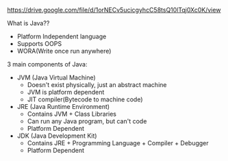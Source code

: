 https://drive.google.com/file/d/1orNECv5ucicgyhcC58tsQ10lTqj0Xc0K/view

What is Java??
- Platform Independent language
- Supports OOPS
- WORA(Write once run anywhere)

3 main components of Java:
- JVM (Java Virtual Machine)
    - Doesn't exist physically, just an abstract machine
    - JVM is platform dependent
    - JIT compiler(Bytecode to machine code)
- JRE (Java Runtime Environment)
    - Contains JVM + Class Libraries
    - Can run any Java program, but can't code
    - Platform Dependent
- JDK (Java Development Kit)
    - Contains JRE + Programming Language + Compiler + Debugger
    - Platform Dependent